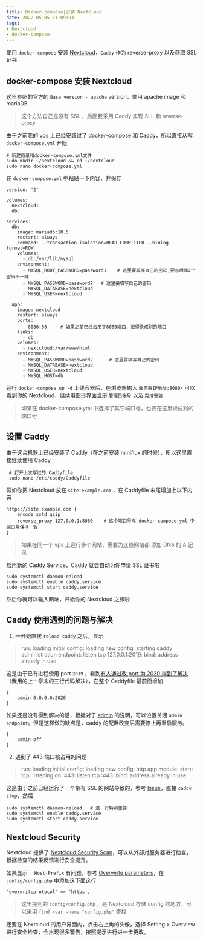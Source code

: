 ```yaml
---
title: Docker-compose|安装 Nextcloud
date: 2022-05-05 11:09:03
tags: 
- Nextcloud
- docker-compose
---
```


使用 `docker-compose` 安装 [Nextcloud](https://nextcloud.com/install/#instructions-server)，`Caddy` 作为 reverse-proxy 以及获取 SSL 证书

<!--more-->

## docker-compose 安装 Nextcloud

这里参照的官方的 `Base version - apache` version，使用 apache image 和 mariaDB

> 这个方法自己是没有 SSL ，后面我采用 Caddy 实现 SLL 和 reverse-proxy

由于之前我的 vps 上已经安装过了 docker-compose 和 Caddy，所以直接从写 `docker-compose.yml` 开始

```
# 新建目录和docker-compose.yml文件
sudo mkdir ~/nextcloud && cd ~/nextcloud
sudo nano docker-compose.yml
```

在 `docker-compose.yml` 中粘贴一下内容，并保存

```
version: '2'

volumes:
  nextcloud:
  db:

services:
  db:
    image: mariadb:10.5
    restart: always
    command: --transaction-isolation=READ-COMMITTED --binlog-format=ROW
    volumes:
      - db:/var/lib/mysql
    environment:
      - MYSQL_ROOT_PASSWORD=password1    # 这里要填写自己的密码,要与后面2个密码不一样
      - MYSQL_PASSWORD=password2   # 这里要填写自己的密码
      - MYSQL_DATABASE=nextcloud
      - MYSQL_USER=nextcloud

  app:
    image: nextcloud
    restart: always
    ports:
      - 8080:80     # 如果之前已经占用了8080端口，记得换成别的端口
    links:
      - db
    volumes:
      - nextcloud:/var/www/html
    environment:
      - MYSQL_PASSWORD=password2      # 这里要填写自己的密码
      - MYSQL_DATABASE=nextcloud
      - MYSQL_USER=nextcloud
      - MYSQL_HOST=db

```

运行 `docker-compose up -d` 上线容器后，在浏览器输入 `服务器IP地址:8080/` 可以看到你的 Nextcloud，继续用图形界面注册 `管理员帐号` 以及 `完成安装`

> 如果在 docker-compose.yml 中选择了其它端口号，也要在这里换成别的端口号

## 设置 Caddy

由于这台机器上已经安装了 Caddy（在之前安装 miniflux 的时候），所以这里直接继续使用 Caddy

```
 # 打开上次写过的 Caddyfile
 sudo nano /etc/caddy/Caddyfile
```

假如你把 Nextcloud 放在 `site.example.com`  ，在 Caddyfile 末尾增加上以下内容

```
https://site.example.com {
    encode zstd gzip
    reverse_proxy 127.0.0.1:8080    # 这个端口号与 docker-compose.yml 中端口号保持一致
}
```

> 如果在同一个 vps 上运行多个网站，需要为这些网站都 添加 DNS 的 A 记录

启用新的 Caddy Service，Caddy 就会自动为你申请 SSL 证书啦

```
sudo systemctl daemon-reload   
sudo systemctl enable caddy.service
sudo systemctl start caddy.service
```

然后你就可以输入网址，开始你的 Nextcloud 之旅啦

## Caddy 使用遇到的问题与解决

1. 一开始直接  `reload caddy`  之后，显示

> run: loading initial config: loading new config: starting caddy administration endpoint: listen tcp 127.0.0.1:2019: bind: address already in use

这是由于已有进程使用 port `2019` ，看到[有人通过改 port 为 2020 得到了解决](https://caddy.community/t/tcp-127-0-0-1-bind-address-already-in-use/10661/3)（我用的上一章末的三行代码解决），在整个 Caddyfile 最前面增加

```
{
    admin 0.0.0.0:2020
}
```

如果还是没有得到解决的话，根据对于 [admin](https://caddyserver.com/docs/caddyfile/options#admin) 的说明，可以设置关闭 `admin endpoint`。但是这样做的缺点是，caddy 的配置改变后需要停止再重启服务。

```
{
    admin off
}
```

2. 遇到了 443 端口被占用的问题

> run: loading initial config: loading new config: http app module: start: tcp: listening on :443: listen tcp :443: bind: address already in use

这是由于之前已经运行了一个带有 SSL 的网站导致的，参考 [Issue](https://github.com/caddyserver/caddy/issues/309)，直接 `caddy stop`，然后

```
sudo systemctl daemon-reload   # 这一行特别重要
sudo systemctl enable caddy.service
sudo systemctl start caddy.service
```
## Nextcloud Security
Nextcloud 提供了 [Nextcloud Security Scan](https://scan.nextcloud.com/)，可以从外部对服务器进行检查，根据检查的结果反馈进行安全提升。

如果显示 `__Host-Prefix` 有问题，参考 [Overwrite parameters](https://docs.nextcloud.com/server/16/admin_manual/configuration_server/reverse_proxy_configuration.html#overwrite-parameters)，在 `config/config.php` 中添加这下面这行
```
'overwriteprotocol' => 'https',
```
> 这里提到的 `config/config.php` ，是 Nextcloud 存储 config 的地方，可以采用 `find /var -name "config.php"` 查找

还要在 Nextcloud 的用户界面内，点击右上角的头像，选择 Setting > Overview 进行安全检查，会出现很多警告，按照提示进行进一步更改。
